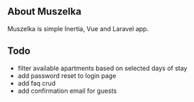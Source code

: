 ## About Muszelka

Muszelka is simple Inertia, Vue and Laravel app.

## Todo

- filter available apartments based on selected days of stay
- add password reset to login page
- add faq crud
- add confirmation email for guests
